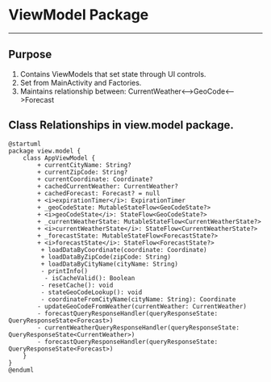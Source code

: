 # ViewModel Package
---
## Purpose

1. Contains ViewModels  that set state through UI controls.
2. Set from MainActivity and Factories.
3. Maintains relationship between: CurrentWeather<-->GeoCode<-->Forecast

## Class Relationships in view.model package.
```plantuml
@startuml
package view.model {
    class AppViewModel {
        + currentCityName: String?
        + currentZipCode: String?
        + currentCoordinate: Coordinate?
        + cachedCurrentWeather: CurrentWeather?
        + cachedForecast: Forecast? = null
        + <i>expirationTimer</i>: ExpirationTimer
        + _geoCodeState: MutableStateFlow<GeoCodeState?>
        + <i>geoCodeState</i>: StateFlow<GeoCodeState?>
        + _currentWeatherState: MutableStateFlow<CurrentWeatherState?>
        + <i>currentWeatherState</i>: StateFlow<CurrentWeatherState?>
        + _forecastState: MutableStateFlow<ForecastState?>
        + <i>forecastState</i>: StateFlow<ForecastState?>
         + loadDataByCoordinate(coordinate: Coordinate)
         + loadDataByZipCode(zipCode: String)
         + loadDataByCityName(cityName: String)
         - printInfo()
          - isCacheValid(): Boolean 
         - resetCache(): void
         - stateGeoCodeLookup(): void
         - coordinateFromCityName(cityName: String): Coordinate
        - updateGeoCodeFromWeather(currentWeather: CurrentWeather) 
        - forecastQueryResponseHandler(queryResponseState: QueryResponseState<Forecast>)
        - currentWeatherQueryResponseHandler(queryResponseState: QueryResponseState<CurrentWeather>)
        - forecastQueryResponseHandler(queryResponseState: QueryResponseState<Forecast>) 
    }
}
@enduml
```